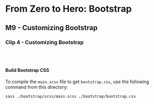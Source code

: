 # From Zero to Hero: Bootstrap
## M9 - Customizing Bootstrap
### Clip 4 - Customizing Bootstrap

<br><br>

#### Build Bootstrap CSS

To compile the `main.scss` file to get `bootstrap.css`, use the following command from this directory:

```bash
sass ./bootstrap/scss/main.scss ./bootstrap/bootstrap.css
